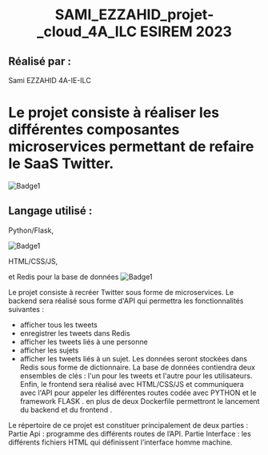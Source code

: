 
<h1 align="center"> SAMI_EZZAHID_projet-_cloud_4A_ILC  ESIREM 2023</h1>
  
 ## Réalisé par : 
  Sami EZZAHID 4A-IE-ILC
  
  
  
# Le projet consiste à réaliser les différentes composantes microservices permettant de refaire le SaaS Twitter.

![Badge1](https://e0.pxfuel.com/wallpapers/188/114/desktop-wallpaper-amazing-twitter-bird-hq-background.jpg)

## Langage utilisé :
  Python/Flask,
  
  ![Badge1](https://miro.medium.com/v2/resize:fit:1100/format:webp/1*n-AnLfs8NPpdEJLsKp0sSQ.jpeg)
     
  HTML/CSS/JS,  
  
  et Redis pour la base de données 
  ![Badge1](https://miro.medium.com/v2/resize:fit:1400/1*77Vo1RFQ-5DcLKdeHbb2-A.png)
  
  
  
  Le projet consiste à recréer Twitter sous forme de microservices. 
Le backend sera réalisé sous forme d'API qui permettra les fonctionnalités suivantes : 
-	afficher tous les tweets 
-	enregistrer les tweets dans Redis
-	afficher les tweets liés à une personne
-	afficher les sujets 
-	afficher les tweets liés à un sujet. 
Les données seront stockées dans Redis sous forme de dictionnaire. La base de données contiendra deux ensembles de clés : l'un pour les tweets et l'autre pour les utilisateurs.
Enfin, le frontend sera réalisé avec HTML/CSS/JS et communiquera avec l'API pour appeler les différentes routes codée avec PYTHON et le framework FLASK . en plus de deux Dockerfile permettront le lancement du backend et du frontend .

Le répertoire de ce projet est constituer principalement de deux parties :
Partie Api : programme des différents routes de l’API.
Partie Interface : les différents fichiers HTML qui définissent l’interface homme machine.

  


